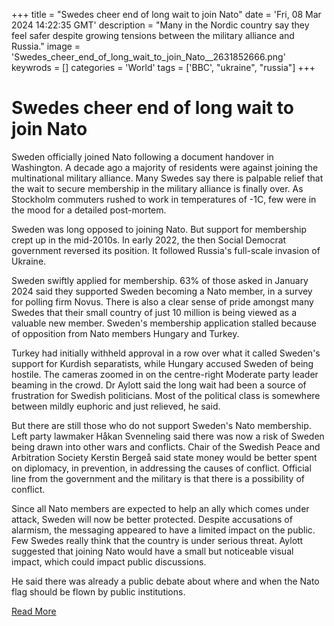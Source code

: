 +++
title = "Swedes cheer end of long wait to join Nato"
date = 'Fri, 08 Mar 2024 14:22:35 GMT'
description = "Many in the Nordic country say they feel safer despite growing tensions between the military alliance and Russia."
image = 'Swedes_cheer_end_of_long_wait_to_join_Nato__2631852666.png'
keywrods =  []
categories = 'World'
tags = ['BBC', "ukraine", "russia"]
+++

# Swedes cheer end of long wait to join Nato

Sweden officially joined Nato following a document handover in Washington.
A decade ago a majority of residents were against joining the multinational military alliance.
Many Swedes say there is palpable relief that the wait to secure membership in the military alliance is finally over.
As Stockholm commuters rushed to work in temperatures of -1C, few were in the mood for a detailed post-mortem.

Sweden was long opposed to joining Nato.
But support for membership crept up in the mid-2010s.
In early 2022, the then Social Democrat government reversed its position.
It followed Russia<bb>'s full-scale invasion of Ukraine.

Sweden swiftly applied for membership.
63% of those asked in January 2024 said they supported Sweden becoming a Nato member, in a survey for polling firm Novus.
There is also a clear sense of pride amongst many Swedes that their small country of just 10 million is being viewed as a valuable new member.
Sweden's membership application stalled because of opposition from Nato members Hungary and Turkey.

Turkey had initially withheld approval in a row over what it called Sweden<bb>'s support for Kurdish separatists, while Hungary accused Sweden of being hostile.
The cameras zoomed in on the centre-right Moderate party leader beaming in the crowd.
Dr Aylott said the long wait had been a source of frustration for Swedish politicians.
Most of the political class is somewhere between mildly euphoric and just relieved, he said.

But there are still those who do not support Sweden<bb>'s Nato membership.
Left party lawmaker Håkan Svenneling said there was now a risk of Sweden being drawn into other wars and conflicts.
Chair of the Swedish Peace and Arbitration Society Kerstin Bergeå said state money would be better spent on diplomacy, in prevention, in addressing the causes of conflict.
Official line from the government and the military is that there is a possibility of conflict.

Since all Nato members are expected to help an ally which comes under attack, Sweden will now be better protected.
Despite accusations of alarmism, the messaging appeared to have a limited impact on the public.
Few Swedes really think that the country is under serious threat.
Aylott suggested that joining Nato would have a small but noticeable visual impact, which could impact public discussions.

He said there was already a public debate about where and when the Nato flag should be flown by public institutions.


[Read More](https://www.bbc.co.uk/news/world-europe-68509301)
